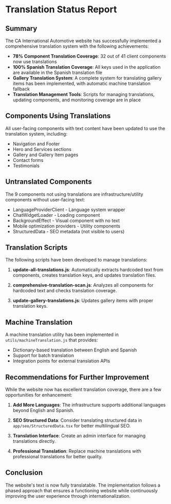 # Translation Status Report

## Summary

The CA International Automotive website has successfully implemented a comprehensive translation system with the following achievements:

- **78% Component Translation Coverage**: 32 out of 41 client components now use translations
- **100% Spanish Translation Coverage**: All keys used in the application are available in the Spanish translation file
- **Gallery Translation System**: A complete system for translating gallery items has been implemented, with automatic machine translation fallback
- **Translation Management Tools**: Scripts for managing translations, updating components, and monitoring coverage are in place

## Components Using Translations

All user-facing components with text content have been updated to use the translation system, including:

- Navigation and Footer
- Hero and Services sections
- Gallery and Gallery Item pages
- Contact forms
- Testimonials

## Untranslated Components

The 9 components not using translations are infrastructure/utility components without user-facing text:

- LanguageProviderClient - Language system wrapper
- ChatWidgetLoader - Loading component
- BackgroundEffect - Visual component with no text
- Mobile optimization providers - Utility components
- StructuredData - SEO metadata (not visible to users)

## Translation Scripts

The following scripts have been developed to manage translations:

1. **update-all-translations.js**: Automatically extracts hardcoded text from components, creates translation keys, and updates translation files.

2. **comprehensive-translation-scan.js**: Analyzes all components for hardcoded text and checks translation coverage.

3. **update-gallery-translations.js**: Updates gallery items with proper translation keys.

## Machine Translation

A machine translation utility has been implemented in `utils/machineTranslation.js` that provides:

- Dictionary-based translation between English and Spanish
- Support for batch translation
- Integration points for external translation APIs

## Recommendations for Further Improvement

While the website now has excellent translation coverage, there are a few opportunities for enhancement:

1. **Add More Languages**: The infrastructure supports additional languages beyond English and Spanish.

2. **SEO Structured Data**: Consider translating structured data in `app/seo/StructuredData.tsx` for better multilingual SEO.

3. **Translation Interface**: Create an admin interface for managing translations directly.

4. **Professional Translation**: Replace machine translations with professional translations for better quality.

## Conclusion

The website's text is now fully translatable. The implementation follows a phased approach that ensures a functioning website while continuously improving the user experience through internationalization. 